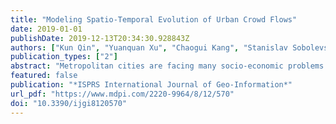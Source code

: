 ```yaml
---
title: "Modeling Spatio-Temporal Evolution of Urban Crowd Flows"
date: 2019-01-01
publishDate: 2019-12-13T20:34:30.928843Z
authors: ["Kun Qin", "Yuanquan Xu", "Chaogui Kang", "Stanislav Sobolevsky", "Mei-Po Kwan"]
publication_types: ["2"]
abstract: "Metropolitan cities are facing many socio-economic problems (e.g., frequent traffic congestion, unexpected emergency events, and even human-made disasters) related to urban crowd flows, which can be described in terms of the gathering process of a flock of moving objects (e.g., vehicles, pedestrians) towards specific destinations during a given time period via different travel routes. Understanding the spatio-temporal characteristics of urban crowd flows is therefore of critical importance to traffic management and public safety, yet it is very challenging as it is affected by many complex factors, including spatial dependencies, temporal dependencies, and environmental conditions. In this research, we propose a novel matrix-computation-based method for modeling the morphological evolutionary patterns of urban crowd flows. The proposed methodology consists of four connected steps: (1) defining urban crowd levels, (2) deriving urban crowd regions, (3) quantifying their morphological changes, and (4) delineating the morphological evolution patterns. The proposed methodology integrates urban crowd visualization, identification, and correlation into a unified and efficient analytical framework. We validated the proposed methodology under both synthetic and real-world data scenarios using taxi mobility data in Wuhan, China as an example. Results confirm that the proposed methodology can enable city planners, municipal managers, and other stakeholders to identify and understand the gathering process of urban crowd flows in an informative and intuitive manner. Limitations and further directions with regard to data representativeness, data sparseness, pattern sensitivity, and spatial constraint are also discussed."
featured: false
publication: "*ISPRS International Journal of Geo-Information*"
url_pdf: "https://www.mdpi.com/2220-9964/8/12/570"
doi: "10.3390/ijgi8120570"
---
```


